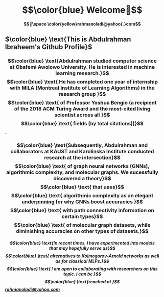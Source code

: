 # $$\color{blue} Welcome👋$$ 
#### $$📧\space \color{yellow}rahmanoladi@yahoo{.}com$$
## $\color{blue} \text{This is Abdulrahman Ibraheem's Github Profile}$  
### $$\color{blue} \text{Abdulrahman   studied  computer science at Obafemi Awolowo  University. He   is   interested   in   machine   learning research.}$$   $$\color{blue} \text{  He   has completed   one  year of   internship   with   MILA (Montreal   Institute   of   Learning   Algorithms) in   the  research group   }$$  $$\color{blue} \text{   of  Professor   Yoshua   Bengio (a   recipient   of   the 2018  ACM   Turing   Award and the most-cited living scientist across all }$$ $$\color{blue} \text{   fields (by total citations))}$$.

### $$\color{blue} \text{Subsequently,   Abdulrahman   and   collaborators   at   KAUST   and   Karolinska   Institute   conducted   research at   the   intersection}$$  $$\color{blue} \text{   of   graph   neural   networks   (GNNs),   algorithmic   complexity, and    molecular   graphs. We  sucessfully discovered a theory}$$  $$\color{blue} \text{  that uses}$$ $$\color{blue} \text{ algorithmic  complexity as an elegant underpinning for  why    GNNs    boost   accuracies }$$ $$\color{blue} \text{ with    path   connectivity   information   on   certain  types}$$  $$\color{blue} \text{ of molecular graph datasets, while  diminishing   accuracies   on   other   types of datasets.}$$

##### $$\color{blue} \text{In recent times, I have experimented into models that may hopefully serve as}$$ $$\color{blue} \text{ alternatives to Kolmogorov-Arnold networks as well as for classical MLPs.}$$  $$\color{blue} \text{ I am open to collaborating with researchers on this topic. I can be }$$ $$\color{blue} \text{reached at }$$rahmanoladi@yahoo.com


  
<!--
**rahmanoladi/rahmanoladi** is a ✨ _special_ ✨ repository because its `README.md` (this file) appears on your GitHub profile.

Here are some ideas to get you started:

- 🔭 I’m currently working on ...
- 🌱 I’m currently learning ...
- 👯 I’m looking to collaborate on ...
- 🤔 I’m looking for help with ...
- 💬 Ask me about ...
- 📫 How to reach me: ...
- 😄 Pronouns: ...
- ⚡ Fun fact: ...
-->
